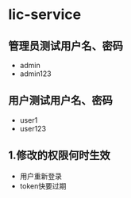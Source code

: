 # lic-service
## 管理员测试用户名、密码
* admin
* admin123
## 用户测试用户名、密码
* user1
* user123
## 1.修改的权限何时生效
* 用户重新登录
* token快要过期


